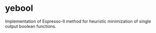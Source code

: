 # yebool

Implementation of Espresso-II method for heuristic minimization of single
output boolean functions.
